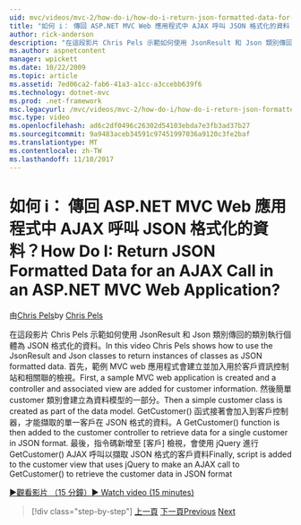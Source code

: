 ```yaml
---
uid: mvc/videos/mvc-2/how-do-i/how-do-i-return-json-formatted-data-for-an-ajax-call-in-an-aspnet-mvc-web-application
title: "如何 i： 傳回 ASP.NET MVC Web 應用程式中 AJAX 呼叫 JSON 格式化的資料？ | Microsoft Docs"
author: rick-anderson
description: "在這段影片 Chris Pels 示範如何使用 JsonResult 和 Json 類別傳回的類別執行個體為 JSON 格式化的資料。 第一個範例 MVC web 應用程式..."
ms.author: aspnetcontent
manager: wpickett
ms.date: 10/22/2009
ms.topic: article
ms.assetid: 7ed06ca2-fab6-41a3-a1cc-a3ccebb639f6
ms.technology: dotnet-mvc
ms.prod: .net-framework
msc.legacyurl: /mvc/videos/mvc-2/how-do-i/how-do-i-return-json-formatted-data-for-an-ajax-call-in-an-aspnet-mvc-web-application
msc.type: video
ms.openlocfilehash: ad6c2df0496c26302d54103ebda7e3fb3ad37b27
ms.sourcegitcommit: 9a9483aceb34591c97451997036a9120c3fe2baf
ms.translationtype: MT
ms.contentlocale: zh-TW
ms.lasthandoff: 11/10/2017
---
```

<a name="how-do-i-return-json-formatted-data-for-an-ajax-call-in-an-aspnet-mvc-web-application"></a><span data-ttu-id="bad49-105">如何 i： 傳回 ASP.NET MVC Web 應用程式中 AJAX 呼叫 JSON 格式化的資料？</span><span class="sxs-lookup"><span data-stu-id="bad49-105">How Do I: Return JSON Formatted Data for an AJAX Call in an ASP.NET MVC Web Application?</span></span>
====================
<span data-ttu-id="bad49-106">由[Chris Pels](https://twitter.com/chrispels)</span><span class="sxs-lookup"><span data-stu-id="bad49-106">by [Chris Pels](https://twitter.com/chrispels)</span></span>

<span data-ttu-id="bad49-107">在這段影片 Chris Pels 示範如何使用 JsonResult 和 Json 類別傳回的類別執行個體為 JSON 格式化的資料。</span><span class="sxs-lookup"><span data-stu-id="bad49-107">In this video Chris Pels shows how to use the JsonResult and Json classes to return instances of classes as JSON formatted data.</span></span> <span data-ttu-id="bad49-108">首先，範例 MVC web 應用程式會建立並加入用於客戶資訊控制站和相關聯的檢視。</span><span class="sxs-lookup"><span data-stu-id="bad49-108">First, a sample MVC web application is created and a controller and associated view are added for customer information.</span></span> <span data-ttu-id="bad49-109">然後簡單 customer 類別會建立為資料模型的一部分。</span><span class="sxs-lookup"><span data-stu-id="bad49-109">Then a simple customer class is created as part of the data model.</span></span> <span data-ttu-id="bad49-110">GetCustomer() 函式接著會加入到客戶控制器，才能擷取的單一客戶在 JSON 格式的資料。</span><span class="sxs-lookup"><span data-stu-id="bad49-110">A GetCustomer() function is then added to the customer controller to retrieve data for a single customer in JSON format.</span></span> <span data-ttu-id="bad49-111">最後，指令碼新增至 [客戶] 檢視，會使用 jQuery 進行 GetCustomer() AJAX 呼叫以擷取 JSON 格式的客戶資料</span><span class="sxs-lookup"><span data-stu-id="bad49-111">Finally, script is added to the customer view that uses jQuery to make an AJAX call to GetCustomer() to retrieve the customer data in JSON format</span></span>

[<span data-ttu-id="bad49-112">&#9654;觀看影片 （15 分鐘）</span><span class="sxs-lookup"><span data-stu-id="bad49-112">&#9654; Watch video (15 minutes)</span></span>](https://channel9.msdn.com/Blogs/ASP-NET-Site-Videos/how-do-i-return-json-formatted-data-for-an-ajax-call-in-an-aspnet-mvc-web-application)

>[!div class="step-by-step"]
<span data-ttu-id="bad49-113">[上一頁](aspnet-mvc-how-10-minute-technical-video-for-developers.md)
[下一頁](how-do-i-work-with-data-in-aspnet-mvc-partial-views.md)</span><span class="sxs-lookup"><span data-stu-id="bad49-113">[Previous](aspnet-mvc-how-10-minute-technical-video-for-developers.md)
[Next](how-do-i-work-with-data-in-aspnet-mvc-partial-views.md)</span></span>
